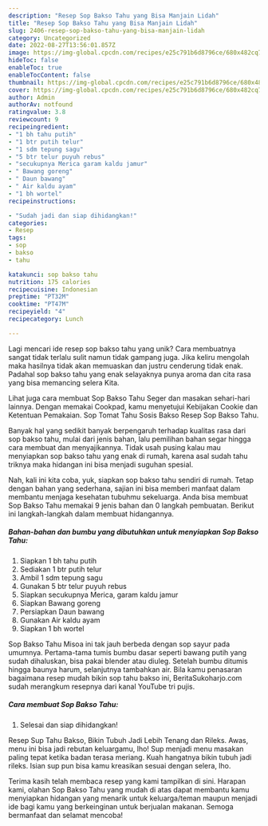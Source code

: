 ```yaml
---
description: "Resep Sop Bakso Tahu yang Bisa Manjain Lidah"
title: "Resep Sop Bakso Tahu yang Bisa Manjain Lidah"
slug: 2406-resep-sop-bakso-tahu-yang-bisa-manjain-lidah
category: Uncategorized
date: 2022-08-27T13:56:01.857Z
image: https://img-global.cpcdn.com/recipes/e25c791b6d8796ce/680x482cq70/sop-bakso-tahu-foto-resep-utama.jpg
hideToc: false
enableToc: true
enableTocContent: false
thumbnail: https://img-global.cpcdn.com/recipes/e25c791b6d8796ce/680x482cq70/sop-bakso-tahu-foto-resep-utama.jpg
cover: https://img-global.cpcdn.com/recipes/e25c791b6d8796ce/680x482cq70/sop-bakso-tahu-foto-resep-utama.jpg
author: Admin
authorAv: notfound
ratingvalue: 3.8
reviewcount: 9
recipeingredient:
- "1 bh tahu putih"
- "1 btr putih telur"
- "1 sdm tepung sagu"
- "5 btr telur puyuh rebus"
- "secukupnya Merica garam kaldu jamur"
- " Bawang goreng"
- " Daun bawang"
- " Air kaldu ayam"
- "1 bh wortel"
recipeinstructions:

- "Sudah jadi dan siap dihidangkan!"
categories:
- Resep
tags:
- sop
- bakso
- tahu

katakunci: sop bakso tahu 
nutrition: 175 calories
recipecuisine: Indonesian
preptime: "PT32M"
cooktime: "PT47M"
recipeyield: "4"
recipecategory: Lunch

---
```





Lagi mencari ide resep sop bakso tahu yang unik? Cara membuatnya sangat tidak terlalu sulit namun tidak gampang juga. Jika keliru mengolah maka hasilnya tidak akan memuaskan dan justru cenderung tidak enak. Padahal sop bakso tahu yang enak selayaknya punya aroma dan cita rasa yang bisa memancing selera Kita.





Lihat juga cara membuat Sop Bakso Tahu Seger dan masakan sehari-hari lainnya. Dengan memakai Cookpad, kamu menyetujui Kebijakan Cookie dan Ketentuan Pemakaian. Sop Tomat Tahu Sosis Bakso Resep Sop Bakso Tahu.

Banyak hal yang sedikit banyak berpengaruh terhadap kualitas rasa dari sop bakso tahu, mulai dari jenis bahan, lalu pemilihan bahan segar hingga cara membuat dan menyajikannya. Tidak usah pusing kalau mau menyiapkan sop bakso tahu yang enak di rumah, karena asal sudah tahu triknya maka hidangan ini bisa menjadi suguhan spesial.






Nah, kali ini kita coba, yuk, siapkan sop bakso tahu sendiri di rumah. Tetap dengan bahan yang sederhana, sajian ini bisa memberi manfaat dalam membantu menjaga kesehatan tubuhmu sekeluarga. Anda bisa membuat Sop Bakso Tahu memakai 9 jenis bahan dan 0 langkah pembuatan. Berikut ini langkah-langkah dalam membuat hidangannya.

<!--inarticleads1-->

##### Bahan-bahan dan bumbu yang dibutuhkan untuk menyiapkan Sop Bakso Tahu:

1. Siapkan 1 bh tahu putih
1. Sediakan 1 btr putih telur
1. Ambil 1 sdm tepung sagu
1. Gunakan 5 btr telur puyuh rebus
1. Siapkan secukupnya Merica, garam kaldu jamur
1. Siapkan  Bawang goreng
1. Persiapkan  Daun bawang
1. Gunakan  Air kaldu ayam
1. Siapkan 1 bh wortel


Sop Bakso Tahu Misoa ini tak jauh berbeda dengan sop sayur pada umumnya. Pertama-tama tumis bumbu dasar seperti bawang putih yang sudah dihaluskan, bisa pakai blender atau diuleg. Setelah bumbu ditumis hingga baunya harum, selanjutnya tambahkan air. Bila kamu penasaran bagaimana resep mudah bikin sop tahu bakso ini, BeritaSukoharjo.com sudah merangkum resepnya dari kanal YouTube tri pujis. 

<!--inarticleads2-->

##### Cara membuat Sop Bakso Tahu:


1. Selesai dan siap dihidangkan!

Resep Sup Tahu Bakso, Bikin Tubuh Jadi Lebih Tenang dan Rileks. Awas, menu ini bisa jadi rebutan keluargamu, lho! Sup menjadi menu masakan paling tepat ketika badan terasa meriang. Kuah hangatnya bikin tubuh jadi rileks. Isian sup pun bisa kamu kreasikan sesuai dengan selera, lho. 

Terima kasih telah membaca resep yang kami tampilkan di sini. Harapan kami, olahan Sop Bakso Tahu yang mudah di atas dapat membantu kamu menyiapkan hidangan yang menarik untuk keluarga/teman maupun menjadi ide bagi kamu yang berkeinginan untuk berjualan makanan. Semoga bermanfaat dan selamat mencoba!
